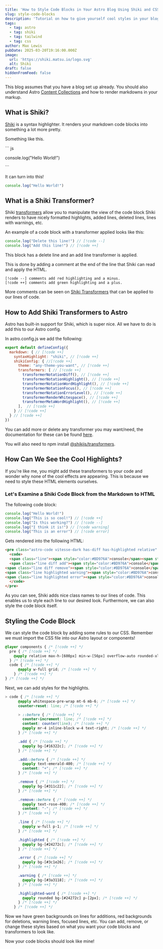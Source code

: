 ```yaml
---
title: 'How to Style Code Blocks in Your Astro Blog Using Shiki and CSS '
slug: style-code-blocks
description: 'Tutorial on how to give yourself cool styles in your blog codeblocks. '
tags:
  - tag: astro
  - tag: shiki
  - tag: tailwind
  - tag: css
author: Max Lewis
pubDate: 2025-03-20T19:16:00.000Z
image:
  url: 'https://shiki.matsu.io/logo.svg'
  alt: Shiki
draft: false
hiddenFromFeed: false
---
```


This blog assumes that you have a blog set up already. You should also understand Astro [Content Collections](https://docs.astro.build/en/guides/content-collections/) and how to render markdowns in your markup.

## What is Shiki?

[Shiki](https://shiki.matsu.io) is a syntax highlighter. It renders your markdown code blocks into something a lot more pretty.

Something like this.

\`\`\` js

console.log("Hello World!")

\`\`\`

It can turn into this!

```javascript
console.log("Hello World!")
```

## What is a Shiki Transformer?

Shiki [transformers](https://shiki.matsu.io/guide/transformers) allow you to manipulate the view of the code block Shiki renders to have nicely formatted highlights, added lines, deleted lines, lines with warnings, etc.

An example of a code block with a transformer applied looks like this:

```javascript
console.log("Delete this line!") // [!code --]
console.log("Add this line!") // [!code ++]
```

This block has a delete line and an add line transformer is applied.

This is done by adding a comment at the end of the line that Shiki can read and apply the HTML.

```
[!code --] comments add red highlighting and a minus.
[!code ++] comments add green highlighting and a plus.
```

More comments can be seen on [Shiki Transformers](https://shiki.style/packages/transformers) that can be applied to our lines of code.

## How to Add Shiki Transformers to Astro

Astro has built-in support for Shiki, which is super nice. All we have to do is add this to our Astro config.

In astro.config.js we add the following:

```javascript
export default defineConfig({
  markdown: { // [!code ++]
    syntaxHighlight: "shiki", // [!code ++]
    shikiConfig: { //[!code ++]
      theme: "any-theme-you-want", // [!code ++]
      transformers: [ // [!code ++]
        transformerNotationDiff(), // [!code ++]
        transformerNotationHighlight(), // [!code ++]
        transformerNotationWordHighlight(), // [!code ++]
        transformerNotationFocus(), // [!code ++]
        transformerNotationErrorLevel(), // [!code ++]
        transformerRenderWhitespace(), // [!code ++]
        transformerMetaWordHighlight(), // [!code ++]
      ],  // [!code ++]
    } // [!code ++]
  } // [!code ++]
})
```

You can add more or delete any transformer you may want/need, the documentation for these can be found [here](https://shiki.style/packages/transformers).

You will also need to npm install [@shikijs/transformers](https://www.npmjs.com/package/@shikijs/transformers).

## How Can We See the Cool Highlights?

If you're like me, you might add these transformers to your code and wonder why none of the cool effects are appearing. This is because we need to style these HTML elements ourselves.

### Let's Examine a Shiki Code Block from the Markdown to HTML

The following code block:

```javascript
console.log("Hello World!")
console.log("This is so cool!") // [!code ++]
console.log("Is this working?") // [!code --]
console.log("I think it is!") // [!code warning]
console.log("This is an error") // [!code error]
```

Gets rendered into the following HTML:

```html
<pre class="astro-code vitesse-dark has-diff has-highlighted relative" style="background-color:#121212;color:#dbd7caee; overflow-x: auto;" tabindex="0" data-language="javascript">
  <code>
  <span class="line"><span style="color:#BD976A">console</span><span style="color:#666666">.</span><span style="color:#80A665">log</span><span style="color:#666666">(</span><span style="color:#C98A7D77">"</span><span style="color:#C98A7D">Hello</span><span class="space"> </span><span style="color:#C98A7D">World!</span><span style="color:#C98A7D77">"</span><span style="color:#666666">)</span></span>
  <span class="line diff add"><span style="color:#BD976A">console</span><span style="color:#666666">.</span><span style="color:#80A665">log</span><span style="color:#666666">(</span><span style="color:#C98A7D77">"</span><span style="color:#C98A7D">This</span><span class="space"> </span><span style="color:#C98A7D">is</span><span class="space"> </span><span style="color:#C98A7D">so</span><span class="space"> </span><span style="color:#C98A7D">cool!</span><span style="color:#C98A7D77">"</span><span style="color:#666666">)</span></span>
<span class="line diff remove"><span style="color:#BD976A">console</span><span style="color:#666666">.</span><span style="color:#80A665">log</span><span style="color:#666666">(</span><span style="color:#C98A7D77">"</span><span style="color:#C98A7D">Is</span><span class="space"> </span><span style="color:#C98A7D">this</span><span class="space"> </span><span style="color:#C98A7D">working?</span><span style="color:#C98A7D77">"</span><span style="color:#666666">)</span></span>
<span class="line highlighted warning"><span style="color:#BD976A">console</span><span style="color:#666666">.</span><span style="color:#80A665">log</span><span style="color:#666666">(</span><span style="color:#C98A7D77">"</span><span style="color:#C98A7D">I</span><span class="space"> </span><span style="color:#C98A7D">think</span><span class="space"> </span><span style="color:#C98A7D">it</span><span class="space"> </span><span style="color:#C98A7D">is!</span><span style="color:#C98A7D77">"</span><span style="color:#666666">)</span></span>
<span class="line highlighted error"><span style="color:#BD976A">console</span><span style="color:#666666">.</span><span style="color:#80A665">log</span><span style="color:#666666">(</span><span style="color:#C98A7D77">"</span><span style="color:#C98A7D">This</span><span class="space"> </span><span style="color:#C98A7D">ia</span><span class="space"> </span><span style="color:#C98A7D">an</span><span class="space"> </span><span style="color:#C98A7D">error</span><span style="color:#C98A7D77">"</span><span style="color:#666666">)</span></span>
  </code>
</pre>
```

As you can see, Shiki adds nice class names to our lines of code. This enables us to style each line to our desired look. Furthermore, we can also style the code block itself.

## Styling the Code Block

We can style the code block by adding some rules to our CSS. Remember we must import the CSS file into our Astro layout or components!

```css
@layer components { /* [!code ++] */
  pre { /* [!code ++] */
    @apply relative max-h-[600px] min-w-[56px] overflow-auto rounded-xl border border-slate-400 py-4 text-sm leading-loose; /* [!code ++] */
  } /* [!code ++] */
  code { /* [!code ++] */
      @apply w-full grid; /* [!code ++] */
    } /* [!code ++] */
} /* [!code ++] */
```

Next, we can add styles for the highlights.

```css
> code { /* [!code ++] */
      @apply whitespace-pre-wrap mt-6 mb-6; /* [!code ++] */
      counter-reset: line; /* [!code ++] */

      > ::before { /* [!code ++] */
        counter-increment: line; /* [!code ++] */
        content: counter(line); /* [!code ++] */
        @apply mr-4 inline-block w-4 text-right; /* [!code ++] */
      } /* [!code ++] */

      .add { /* [!code ++] */
        @apply bg-[#16322c]; /* [!code ++] */
      } /* [!code ++] */

      .add::before { /* [!code ++] */
        @apply text-emerald-400; /* [!code ++] */
        content: "+"; /* [!code ++] */
      } /* [!code ++] */

      .remove { /* [!code ++] */
        @apply bg-[#311c22]; /* [!code ++] */
      } /* [!code ++] */

      .remove::before { /* [!code ++] */
        @apply text-rose-400; /* [!code ++] */
        content: "-"; /* [!code ++] */
      } /* [!code ++] */

      .line { /* [!code ++] */
        @apply w-full p-1; /* [!code ++] */
      } /* [!code ++] */

      .highlighted { /* [!code ++] */
        @apply bg-[#24272c]; /* [!code ++] */
      } /* [!code ++] */

      .error { /* [!code ++] */
        @apply bg-[#3c1e26]; /* [!code ++] */
      } /* [!code ++] */

      .warning { /* [!code ++] */
        @apply bg-[#3a3118]; /* [!code ++] */
      } /* [!code ++] */

      .highlighted-word { /* [!code ++] */
        @apply rounded bg-[#24272c] p-[2px]; /* [!code ++] */
      } /* [!code ++] */
    } /* [!code ++] */
```

Now we have green backgrounds on lines for additions, red backgrounds for deletions, warning lines, focused lines, etc. You can add, remove, or change these styles based on what you want your code blocks and transformers to look like.

Now your code blocks should look like mine!
